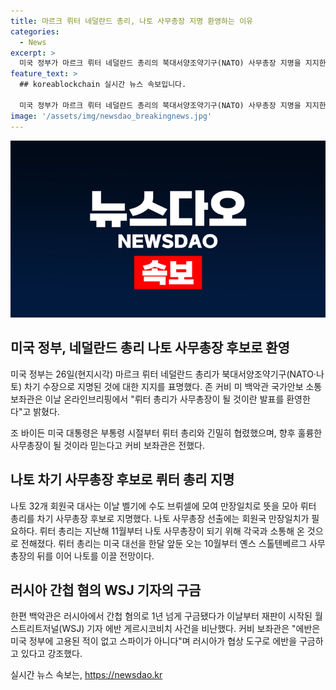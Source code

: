 ```yaml
---
title: 마르크 뤼터 네덜란드 총리, 나토 사무총장 지명 환영하는 이유
categories:
  - News
excerpt: >
  미국 정부가 마르크 뤼터 네덜란드 총리의 북대서양조약기구(NATO) 사무총장 지명을 지지한다고 밝혔다. 뤼터 총리는 미국 대통령 바이든과 긴밀한 협력을 했으며, 나토 대사들은 그를 차기 사무총장 후보로 지명했다. 이에 대해 백악관은 환영의 뜻을 표명했고, 뤼터 총리는 내년 10월부터 취임할 예정이다. 또한, 백악관은 러시아에서 미국 기자 에반 게르시코비치를 구금한 것을 비난하고 있다.
feature_text: >
  ## koreablockchain 실시간 뉴스 속보입니다.

  미국 정부가 마르크 뤼터 네덜란드 총리의 북대서양조약기구(NATO) 사무총장 지명을 지지한다고 밝혔다. 뤼터 총리는 미국 대통령 바이든과 긴밀한 협력을 했으며, 나토 대사들은 그를 차기 사무총장 후보로 지명했다. 이에 대해 백악관은 환영의 뜻을 표명했고, 뤼터 총리는 내년 10월부터 취임할 예정이다. 또한, 백악관은 러시아에서 미국 기자 에반 게르시코비치를 구금한 것을 비난하고 있다.
image: '/assets/img/newsdao_breakingnews.jpg'
---
```


<p><img src="/assets/img/newsdao_breakingnews.jpg" alt="koreablockchain 속보" /></p>

<h2 data-ke-size="size26">미국 정부, 네덜란드 총리 나토 사무총장 후보로 환영</h2>

<p data-ke-size="size16">미국 정부는 26일(현지시각) 마르크 뤼터 네덜란드 총리가 북대서양조약기구(NATO·나토) 차기 수장으로 지명된 것에 대한 지지를 표명했다. 존 커비 미 백악관 국가안보 소통보좌관은 이날 온라인브리핑에서 "뤼터 총리가 사무총장이 될 것이란 발표를 환영한다"고 밝혔다.</p>

<p data-ke-size="size16">조 바이든 미국 대통령은 부통령 시절부터 뤼터 총리와 긴밀히 협렸했으며, 향후 훌륭한 사무총장이 될 것이라 믿는다고 커비 보좌관은 전했다.</p>

<h2 data-ke-size="size26">나토 차기 사무총장 후보로 뤼터 총리 지명</h2>

<p data-ke-size="size16">나토 32개 회원국 대사는 이날 벨기에 수도 브뤼셀에 모여 만장일치로 뜻을 모아 뤼터 총리를 차기 사무총장 후보로 지명했다. 나토 사무총장 선출에는 회원국 만장일치가 필요하다. 뤼터 총리는 지난해 11월부터 나토 사무총장이 되기 위해 각국과 소통해 온 것으로 전해졌다. 뤼터 총리는 미국 대선을 한달 앞둔 오는 10월부터 옌스 스톨텐베르그 사무총장의 뒤를 이어 나토를 이끌 전망이다.</p>

<h2 data-ke-size="size26">러시아 간첩 혐의 WSJ 기자의 구금</h2>

<p data-ke-size="size16">한편 백악관은 러시아에서 간첩 혐의로 1년 넘게 구금됐다가 이날부터 재판이 시작된 월스트리트저널(WSJ) 기자 에반 게르시코비치 사건을 비난했다. 커비 보좌관은 "에반은 미국 정부에 고용된 적이 없고 스파이가 아니다"며 러시아가 협상 도구로 에반을 구금하고 있다고 강조했다.</p>
실시간 뉴스 속보는, <a href="https://newsdao.kr" rel="dofollow">https://newsdao.kr</a>


